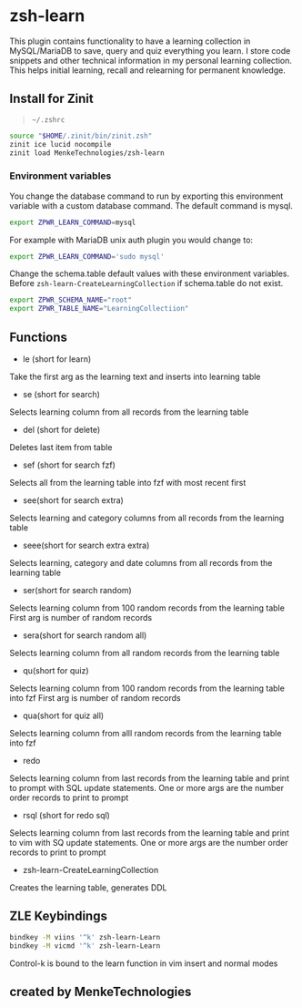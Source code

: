 # zsh-learn


This plugin contains functionality to have a learning collection in MySQL/MariaDB to save, query and quiz everything you learn.
I store code snippets and other technical information in my personal learning collection.
This helps initial learning, recall and relearning for permanent knowledge.

## Install for Zinit
> `~/.zshrc`
```sh
source "$HOME/.zinit/bin/zinit.zsh"
zinit ice lucid nocompile
zinit load MenkeTechnologies/zsh-learn
```

### Environment variables
You change the database command to run by exporting this environment variable with a custom database command.  The default command is mysql.
```sh
export ZPWR_LEARN_COMMAND=mysql
```
For example with MariaDB unix auth plugin you would change to:
```sh
export ZPWR_LEARN_COMMAND='sudo mysql'
```
Change the schema.table default values with these environment variables. Before `zsh-learn-CreateLearningCollection` if schema.table do not exist.
```sh
export ZPWR_SCHEMA_NAME="root"
export ZPWR_TABLE_NAME="LearningCollectiion"
```

## Functions

- le (short for learn)

Take the first arg as the learning text and inserts into learning table

- se (short for search)

Selects learning column from all records from the learning table

- del (short for delete)

Deletes last item from table

- sef (short for search fzf)

Selects all from the learning table into fzf with most recent first

- see(short for search extra)


Selects learning and category columns from all records from the learning table

- seee(short for search extra extra)


Selects learning, category and date columns from all records from the learning table

- ser(short for search random)


Selects learning column from 100 random records from the learning table
First arg is number of random records

- sera(short for search random all)


Selects learning column from all random records from the learning table

- qu(short for quiz)


Selects learning column from 100 random records from the learning table into fzf
First arg is number of random records

- qua(short for quiz all)


Selects learning column from alll random records from the learning table into fzf


- redo

Selects learning column from last records from the learning table and print to prompt with SQL update statements.
One or more args are the number order records to print to prompt

- rsql (short for redo sql)


Selects learning column from last records from the learning table and print to vim with SQ update statements.
One or more args are the number order records to print to prompt

- zsh-learn-CreateLearningCollection

Creates the learning table, generates DDL


## ZLE Keybindings
```sh
bindkey -M viins '^k' zsh-learn-Learn
bindkey -M vicmd '^k' zsh-learn-Learn
```

Control-k is bound to the learn function in vim insert and normal modes


## created by MenkeTechnologies
